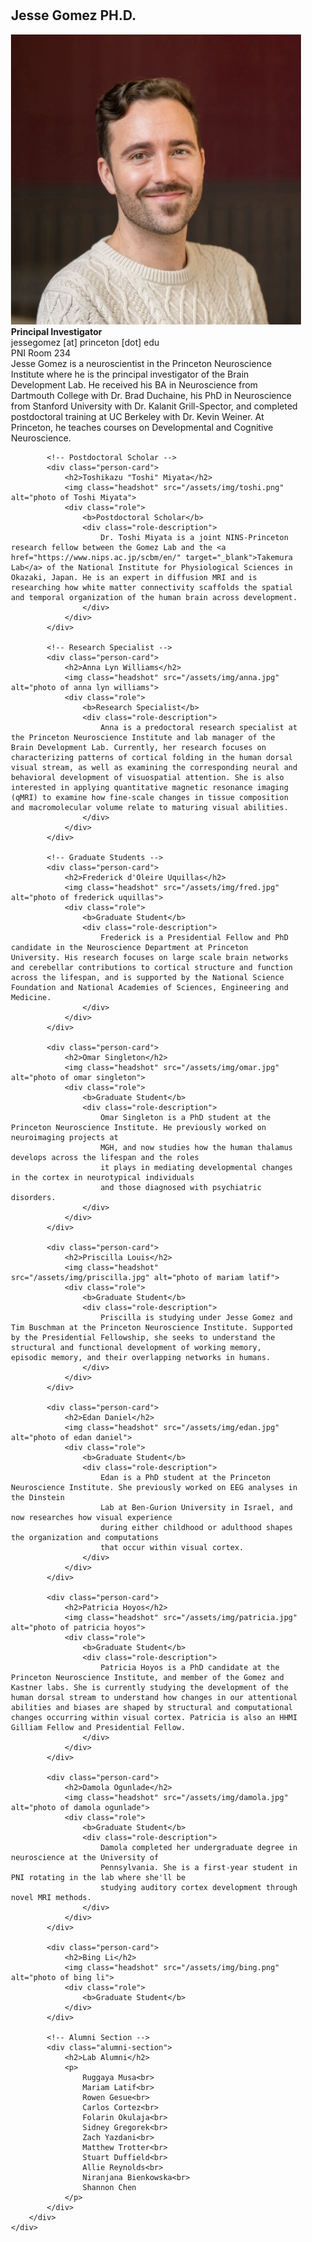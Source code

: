 <html>
<head>
    <meta name="viewport" content="width=device-width, initial-scale=1.0">
    <title>People</title>
    <style>
 .people-container {
    max-width: 1200px;
    margin: 0 auto;
    padding: 20px;
}

.people-grid {
    display: flex;
    flex-wrap: wrap;
    gap: 3rem 4rem;  /* Increased vertical and horizontal gap */
    justify-content: center;
    padding: 1rem;
}

.person-card {
    flex: 0 1 280px;  /* Changed from 1 1 300px to create more natural breaks */
    max-width: 280px;
    margin-bottom: 1rem;
}

.headshot {
    display: block;
    width: 200px;
    height: 200px;
    border-radius: 50%;
    margin: 5px 0;
}

.role {
    font-size: 18px;
    line-height: 1.3;
}

.role-description {
    font-size: 14px;
    margin-top: 0.5rem;
}

.alumni-section {
    margin-top: 3rem;
    width: 100%;
}

@media (max-width: 768px) {
    .people-grid {
        flex-direction: column;
        align-items: center;
        gap: 2rem;  /* Reduced gap for mobile */
    }

    .person-card {
        width: 100%;
        max-width: 100%;
        text-align: center;
    }

    .headshot {
        margin: 5px auto;
    }
}
    </style>
</head>
<body>
    <div class="people-container">
        <div class="people-grid">
            <!-- Principal Investigator -->
            <div class="person-card">
                <h2>Jesse Gomez PH.D.</h2>
                <img class="headshot" src="/assets/img/jesse.jpg" alt="photo of jesse gomez">
                <div class="role">
                    <b>Principal Investigator</b>
                    <div class="role-description">
                        jessegomez [at] princeton [dot] edu<br>
                        PNI Room 234<br>
                        Jesse Gomez is a neuroscientist in the Princeton Neuroscience Institute where he
                        is the principal investigator of the Brain Development Lab. He received his BA in
                        Neuroscience from Dartmouth College with Dr. Brad Duchaine, his PhD in
                        Neuroscience from Stanford University with Dr. Kalanit Grill-Spector, and
                        completed postdoctoral training at UC Berkeley with Dr. Kevin Weiner. At Princeton,
                        he teaches courses on Developmental and Cognitive Neuroscience.
                    </div>
                </div>
            </div>

            <!-- Postdoctoral Scholar -->
            <div class="person-card">
                <h2>Toshikazu "Toshi" Miyata</h2>
                <img class="headshot" src="/assets/img/toshi.png" alt="photo of Toshi Miyata">
                <div class="role">
                    <b>Postdoctoral Scholar</b>
                    <div class="role-description">
                        Dr. Toshi Miyata is a joint NINS-Princeton research fellow between the Gomez Lab and the <a href="https://www.nips.ac.jp/scbm/en/" target="_blank">Takemura Lab</a> of the National Institute for Physiological Sciences in Okazaki, Japan. He is an expert in diffusion MRI and is researching how white matter connectivity scaffolds the spatial and temporal organization of the human brain across development.
                    </div>
                </div>
            </div>

            <!-- Research Specialist -->
            <div class="person-card">
                <h2>Anna Lyn Williams</h2>
                <img class="headshot" src="/assets/img/anna.jpg" alt="photo of anna lyn williams">
                <div class="role">
                    <b>Research Specialist</b>
                    <div class="role-description">
                        Anna is a predoctoral research specialist at the Princeton Neuroscience Institute and lab manager of the Brain Development Lab. Currently, her research focuses on characterizing patterns of cortical folding in the human dorsal visual stream, as well as examining the corresponding neural and behavioral development of visuospatial attention. She is also interested in applying quantitative magnetic resonance imaging (qMRI) to examine how fine-scale changes in tissue composition and macromolecular volume relate to maturing visual abilities. 
                    </div>
                </div>
            </div>

            <!-- Graduate Students -->
            <div class="person-card">
                <h2>Frederick d'Oleire Uquillas</h2>
                <img class="headshot" src="/assets/img/fred.jpg" alt="photo of frederick uquillas">
                <div class="role">
                    <b>Graduate Student</b>
                    <div class="role-description">
                        Frederick is a Presidential Fellow and PhD candidate in the Neuroscience Department at Princeton University. His research focuses on large scale brain networks and cerebellar contributions to cortical structure and function across the lifespan, and is supported by the National Science Foundation and National Academies of Sciences, Engineering and Medicine.
                    </div>
                </div>
            </div>

            <div class="person-card">
                <h2>Omar Singleton</h2>
                <img class="headshot" src="/assets/img/omar.jpg" alt="photo of omar singleton">
                <div class="role">
                    <b>Graduate Student</b>
                    <div class="role-description">
                        Omar Singleton is a PhD student at the Princeton Neuroscience Institute. He previously worked on neuroimaging projects at
                        MGH, and now studies how the human thalamus develops across the lifespan and the roles
                        it plays in mediating developmental changes in the cortex in neurotypical individuals 
                        and those diagnosed with psychiatric disorders.
                    </div>
                </div>
            </div>

            <div class="person-card">
                <h2>Priscilla Louis</h2>
                <img class="headshot" src="/assets/img/priscilla.jpg" alt="photo of mariam latif">
                <div class="role">
                    <b>Graduate Student</b>
                    <div class="role-description">
                        Priscilla is studying under Jesse Gomez and Tim Buschman at the Princeton Neuroscience Institute. Supported by the Presidential Fellowship, she seeks to understand the structural and functional development of working memory, episodic memory, and their overlapping networks in humans.
                    </div>
                </div>
            </div>

            <div class="person-card">
                <h2>Edan Daniel</h2>
                <img class="headshot" src="/assets/img/edan.jpg" alt="photo of edan daniel">
                <div class="role">
                    <b>Graduate Student</b>
                    <div class="role-description">
                        Edan is a PhD student at the Princeton Neuroscience Institute. She previously worked on EEG analyses in the Dinstein
                        Lab at Ben-Gurion University in Israel, and now researches how visual experience
                        during either childhood or adulthood shapes the organization and computations 
                        that occur within visual cortex.
                    </div>
                </div>
            </div>

            <div class="person-card">
                <h2>Patricia Hoyos</h2>
                <img class="headshot" src="/assets/img/patricia.jpg" alt="photo of patricia hoyos">
                <div class="role">
                    <b>Graduate Student</b>
                    <div class="role-description">
                        Patricia Hoyos is a PhD candidate at the Princeton Neuroscience Institute, and member of the Gomez and Kastner labs. She is currently studying the development of the human dorsal stream to understand how changes in our attentional abilities and biases are shaped by structural and computational changes occurring within visual cortex. Patricia is also an HHMI Gilliam Fellow and Presidential Fellow.
                    </div>
                </div>
            </div>

            <div class="person-card">
                <h2>Damola Ogunlade</h2>
                <img class="headshot" src="/assets/img/damola.jpg" alt="photo of damola ogunlade">
                <div class="role">
                    <b>Graduate Student</b>
                    <div class="role-description">
                        Damola completed her undergraduate degree in neuroscience at the University of 
                        Pennsylvania. She is a first-year student in PNI rotating in the lab where she'll be
                        studying auditory cortex development through novel MRI methods.
                    </div>
                </div>
            </div>

            <div class="person-card">
                <h2>Bing Li</h2>
                <img class="headshot" src="/assets/img/bing.png" alt="photo of bing li">
                <div class="role">
                    <b>Graduate Student</b>
                </div>
            </div>

            <!-- Alumni Section -->
            <div class="alumni-section">
                <h2>Lab Alumni</h2>
                <p>
                    Ruggaya Musa<br>
                    Mariam Latif<br>
                    Rowen Gesue<br>
                    Carlos Cortez<br>
                    Folarin Okulaja<br>
                    Sidney Gregorek<br>
                    Zach Yazdani<br>
                    Matthew Trotter<br>
                    Stuart Duffield<br>
                    Allie Reynolds<br>
                    Niranjana Bienkowska<br>
                    Shannon Chen
                </p>
            </div>
        </div>
    </div>
</body>
</html>